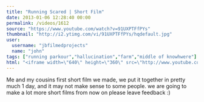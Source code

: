 ```yaml
---
title: "Running Scared | Short Film"
date: 2013-01-06 12:28:40 00:00
permalink: /videos/1612
source: "https://www.youtube.com/watch?v=91UXPTFfPYs"
thumbnail: "http://i2.ytimg.com/vi/91UXPTFfPYs/hqdefault.jpg"
user:
  username: "jbfilmedprojects"
  name: "john"
tags: ["running parkour","hallucination","farm","middle of knowhwere"]
html: "<iframe width=\"640\" height=\"360\" src=\"http://www.youtube.com/embed/91UXPTFfPYs?wmode=transparent&feature=oembed\" frameborder=\"0\" allowfullscreen></iframe>"
---
```


Me and my cousins first short film we made, we put it together in pretty much 1 day, and it may not make sense to some people. we are going to make a lot more short films from now on please leave feedback :)